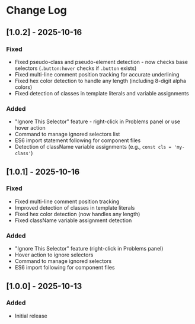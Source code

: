 # Change Log

## [1.0.2] - 2025-10-16

### Fixed

-   Fixed pseudo-class and pseudo-element detection - now checks base selectors (`.button:hover` checks if `.button` exists)
-   Fixed multi-line comment position tracking for accurate underlining
-   Fixed hex color detection to handle any length (including 8-digit alpha colors)
-   Fixed detection of classes in template literals and variable assignments

### Added

-   "Ignore This Selector" feature - right-click in Problems panel or use hover action
-   Command to manage ignored selectors list
-   ES6 import statement following for component files
-   Detection of className variable assignments (e.g., `const cls = 'my-class'`)

## [1.0.1] - 2025-10-16

### Fixed

-   Fixed multi-line comment position tracking
-   Improved detection of classes in template literals
-   Fixed hex color detection (now handles any length)
-   Fixed className variable assignment detection

### Added

-   "Ignore This Selector" feature (right-click in Problems panel)
-   Hover action to ignore selectors
-   Command to manage ignored selectors
-   ES6 import following for component files

## [1.0.0] - 2025-10-13

### Added

-   Initial release
